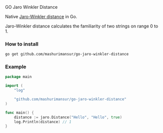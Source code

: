 GO Jaro Winkler Distance

Native [Jaro-Winkler distance](https://en.wikipedia.org/wiki/Jaro%E2%80%93Winkler_distance) in Go.

Jaro-Winkler distance calculates the familiarity of two strings on range 0 to 1.

### How to install
```bash
go get github.com/mashurimansur/go-jaro-winkler-distance
```

### Example

```go
package main

import (
	"log"

	"github.com/mashurimansur/go-jaro-winkler-distance"
)

func main() {
	distance := jaro.Distance("Hello", "Hello", true)
	log.Println(distance) // 1
}

```